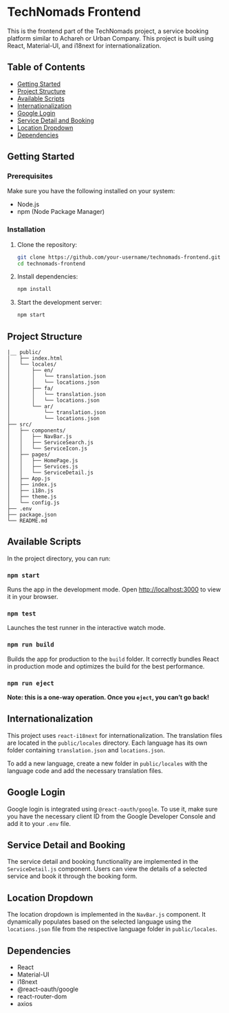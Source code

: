 # TechNomads Frontend

This is the frontend part of the TechNomads project, a service booking platform similar to Achareh or Urban Company. This project is built using React, Material-UI, and i18next for internationalization.

## Table of Contents

- [Getting Started](#getting-started)
- [Project Structure](#project-structure)
- [Available Scripts](#available-scripts)
- [Internationalization](#internationalization)
- [Google Login](#google-login)
- [Service Detail and Booking](#service-detail-and-booking)
- [Location Dropdown](#location-dropdown)
- [Dependencies](#dependencies)

## Getting Started

### Prerequisites

Make sure you have the following installed on your system:

- Node.js
- npm (Node Package Manager)

### Installation

1. Clone the repository:
   ```bash
   git clone https://github.com/your-username/technomads-frontend.git
   cd technomads-frontend
   ```

2. Install dependencies:
   ```bash
   npm install
   ```

3. Start the development server:
   ```bash
   npm start
   ```

## Project Structure

```
|__ public/
│   ├── index.html
│   └── locales/
│       ├── en/
│       │   └── translation.json
│       │   └── locations.json
│       ├── fa/
│       │   └── translation.json
│       │   └── locations.json
│       └── ar/
│           └── translation.json
│           └── locations.json
├── src/
│   ├── components/
│   │   ├── NavBar.js
│   │   ├── ServiceSearch.js
│   │   └── ServiceIcon.js
│   ├── pages/
│   │   ├── HomePage.js
│   │   ├── Services.js
│   │   └── ServiceDetail.js
│   ├── App.js
│   ├── index.js
│   ├── i18n.js
│   ├── theme.js
│   └── config.js
├── .env
├── package.json
└── README.md
```

## Available Scripts

In the project directory, you can run:

### `npm start`

Runs the app in the development mode. Open [http://localhost:3000](http://localhost:3000) to view it in your browser.

### `npm test`

Launches the test runner in the interactive watch mode.

### `npm run build`

Builds the app for production to the `build` folder. It correctly bundles React in production mode and optimizes the build for the best performance.

### `npm run eject`

**Note: this is a one-way operation. Once you `eject`, you can’t go back!**

## Internationalization

This project uses `react-i18next` for internationalization. The translation files are located in the `public/locales` directory. Each language has its own folder containing `translation.json` and `locations.json`.

To add a new language, create a new folder in `public/locales` with the language code and add the necessary translation files.

## Google Login

Google login is integrated using `@react-oauth/google`. To use it, make sure you have the necessary client ID from the Google Developer Console and add it to your `.env` file.

## Service Detail and Booking

The service detail and booking functionality are implemented in the `ServiceDetail.js` component. Users can view the details of a selected service and book it through the booking form.

## Location Dropdown

The location dropdown is implemented in the `NavBar.js` component. It dynamically populates based on the selected language using the `locations.json` file from the respective language folder in `public/locales`.

## Dependencies

- React
- Material-UI
- i18next
- @react-oauth/google
- react-router-dom
- axios
